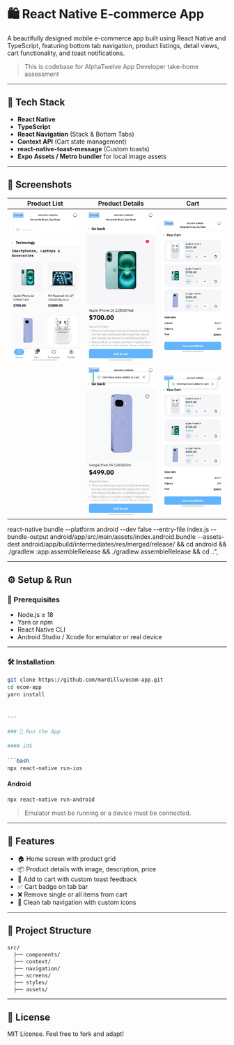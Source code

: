 # 🛍️ React Native E-commerce App

A beautifully designed mobile e-commerce app built using React Native and TypeScript, featuring bottom tab navigation, product listings, detail views, cart functionality, and toast notifications.

>This is codebase for AlphaTwelve App Developer take-home assessment

---

## 🚀 Tech Stack

- **React Native**
- **TypeScript**
- **React Navigation** (Stack & Bottom Tabs)
- **Context API** (Cart state management)
- **react-native-toast-message** (Custom toasts)
- **Expo Assets / Metro bundler** for local image assets

---

## 📸 Screenshots

| Product List | Product Details | Cart |
|--------------|------------------|------|
| ![Product List](assets/home-page-catalog.jpeg) | ![Product Details (Liked)](assets/product-details-page-liked.jpeg) | ![Cart](assets/cart-page.jpeg) |
|  | ![Product Details (Toast)](assets/product-details-page-toast.jpeg) | ![Cart (Toast)](assets/cart-page-toast.jpeg) |
react-native bundle --platform android --dev false --entry-file index.js --bundle-output android/app/src/main/assets/index.android.bundle --assets-dest android/app/build/intermediates/res/merged/release/ && cd android && ./gradlew :app:assembleRelease && ./gradlew assembleRelease && cd ..",
    

---

## ⚙️ Setup & Run

### 🧱 Prerequisites

- Node.js ≥ 18
- Yarn or npm
- React Native CLI
- Android Studio / Xcode for emulator or real device

---

### 🛠️ Installation

```bash
git clone https://github.com/mardillu/ecom-app.git
cd ecom-app
yarn install


---

### 📱 Run the App

#### iOS

```bash
npx react-native run-ios
```

#### Android

```bash
npx react-native run-android
```

> Emulator must be running or a device must be connected.

---

## 🧠 Features

* 🏠 Home screen with product grid
* 📦 Product details with image, description, price
* 🛒 Add to cart with custom toast feedback
* ✅ Cart badge on tab bar
* ❌ Remove single or all items from cart
* 📲 Clean tab navigation with custom icons

---

## 📁 Project Structure

```
src/
  ├── components/
  ├── context/
  ├── navigation/
  ├── screens/
  ├── styles/
  ├── assets/
```

---

## 📝 License

MIT License. Feel free to fork and adapt!

````
